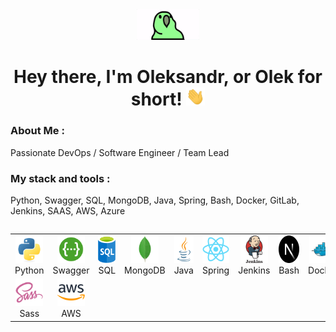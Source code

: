 <div id="header" align="center">

<img src="./assets/unnamed.gif" width="100"/>

<h1>
Hey there, I'm Oleksandr, or Olek for short!
<img src="./assets/giphy.gif" width="30px" alt="GIF">
</h1>

   </div>
  
### About Me :

Passionate DevOps / Software Engineer / Team Lead

### My stack and tools :
Python, Swagger, SQL, MongoDB, Java, Spring, Bash, Docker, GitLab, Jenkins, SAAS, AWS, Azure

<div style="display: flex; align-items: flex-start; align: center">
<table align="center">
  <tr>
     <td align="center"  width="88">
         <img src="./images/01-python.svg" alt="Python" width="44" height="44"/>
      <br>Python
    </td>
    <td align="center" width="88">
        <img src="./images/02-swagger.svg" alt="Swagger" width="44" height="44"/>
      <br>Swagger
    </td>
<td align="center" width="88">
         <img src="./images/03-sql.svg" alt="SQL" width="44" height="44"/>
      <br>SQL
    </td>
    <td align="center" width="88">
        <img src="./images/04-mongodb.svg" alt="TS" width="44" height="44"/>
      <br>MongoDB
    </td>
    <td align="center" width="88">
        <img src="./images/05-java.svg" alt="Java" width="44" height="44"/>
      <br>Java
    </td>
    <td align="center" width="88">
        <img src="./images/06-react.svg" alt="Spring" width="44" height="44"/>
      <br>Spring
    </td>
    <td align="center" width="88">
        <img src="./images/07-jenkins.svg" alt="Jenkins" width="44" height="44"/>
      <br>Jenkins
    </td>
    <td align="center" width="88">
        <img src="./images/07-nextjs.svg" alt="Bash" width="44" height="44"/>
      <br>Bash
    </td>
    <td align="center" width="88">
      <img src="./images/08-docker.svg" alt="Docker" width="44" height="44"/>
      <br>Docker
    </td>
        <td align="center" width="88">
       <img src="./images/09-GitLab.svg" alt="Gitlab" width="44" height="44"/>
      <br>Gitlab
    </td>
        <td align="center" width="88">
       <img src="./images/10-GitHub.svg" alt="Gitlab" width="44" height="44"/>
      <br>GitHub
      </td>
    </tr>
    <td align="center" width="88">
        <img src="./images/10-sass.svg" alt="Sass" width="44" height="44"/>
      <br>Sass
    </td>
    <td align="center" width="88"> 
        <img src="./images/18-aws.svg" alt="Bem" width="44" height="44"/>
      <br>AWS

</table>
</div>

